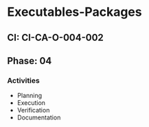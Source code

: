 # Executables-Packages

## CI: CI-CA-O-004-002
## Phase: 04

### Activities
- Planning
- Execution
- Verification
- Documentation
